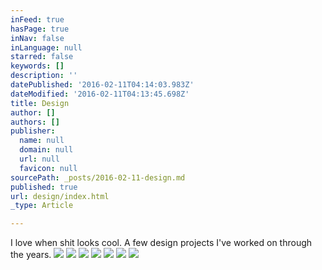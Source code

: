 ```yaml
---
inFeed: true
hasPage: true
inNav: false
inLanguage: null
starred: false
keywords: []
description: ''
datePublished: '2016-02-11T04:14:03.983Z'
dateModified: '2016-02-11T04:13:45.698Z'
title: Design
author: []
authors: []
publisher:
  name: null
  domain: null
  url: null
  favicon: null
sourcePath: _posts/2016-02-11-design.md
published: true
url: design/index.html
_type: Article

---
```

I love when shit looks cool. A few design projects I've worked on through the years.
![](https://the-grid-user-content.s3-us-west-2.amazonaws.com/3b2dc91f-c716-434b-8f0c-f8687266b0ab.png)
![](https://the-grid-user-content.s3-us-west-2.amazonaws.com/692a3f90-9613-404e-8372-188f74a35b2d.png)
![](https://the-grid-user-content.s3-us-west-2.amazonaws.com/af29e038-edfc-4902-9b5f-3c5b41f871d7.png)
![](https://the-grid-user-content.s3-us-west-2.amazonaws.com/a46c45f0-0538-4119-87fe-689d37d3b9c6.png)
![](https://the-grid-user-content.s3-us-west-2.amazonaws.com/3243b137-6349-45eb-ad56-36aafdc624ec.png)
![](https://the-grid-user-content.s3-us-west-2.amazonaws.com/6622594f-fa6d-45a9-8fb9-312ae53a6091.jpg)
![](https://the-grid-user-content.s3-us-west-2.amazonaws.com/f4d2b98f-ead4-47a9-9a6e-eb2da7f141bf.jpg)